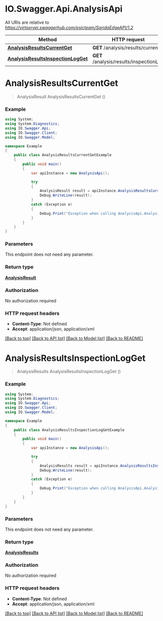 # IO.Swagger.Api.AnalysisApi

All URIs are relative to *https://virtserver.swaggerhub.com/esicteam/SaridaEdgeAPI/1.2*

Method | HTTP request | Description
------------- | ------------- | -------------
[**AnalysisResultsCurrentGet**](AnalysisApi.md#analysisresultscurrentget) | **GET** /analysis/results/current | 
[**AnalysisResultsInspectionLogGet**](AnalysisApi.md#analysisresultsinspectionlogget) | **GET** /analysis/results/inspectionLog | 

<a name="analysisresultscurrentget"></a>
# **AnalysisResultsCurrentGet**
> AnalysisResult AnalysisResultsCurrentGet ()



### Example
```csharp
using System;
using System.Diagnostics;
using IO.Swagger.Api;
using IO.Swagger.Client;
using IO.Swagger.Model;

namespace Example
{
    public class AnalysisResultsCurrentGetExample
    {
        public void main()
        {
            var apiInstance = new AnalysisApi();

            try
            {
                AnalysisResult result = apiInstance.AnalysisResultsCurrentGet();
                Debug.WriteLine(result);
            }
            catch (Exception e)
            {
                Debug.Print("Exception when calling AnalysisApi.AnalysisResultsCurrentGet: " + e.Message );
            }
        }
    }
}
```

### Parameters
This endpoint does not need any parameter.

### Return type

[**AnalysisResult**](AnalysisResult.md)

### Authorization

No authorization required

### HTTP request headers

 - **Content-Type**: Not defined
 - **Accept**: application/json, application/xml

[[Back to top]](#) [[Back to API list]](../README.md#documentation-for-api-endpoints) [[Back to Model list]](../README.md#documentation-for-models) [[Back to README]](../README.md)
<a name="analysisresultsinspectionlogget"></a>
# **AnalysisResultsInspectionLogGet**
> AnalysisResults AnalysisResultsInspectionLogGet ()



### Example
```csharp
using System;
using System.Diagnostics;
using IO.Swagger.Api;
using IO.Swagger.Client;
using IO.Swagger.Model;

namespace Example
{
    public class AnalysisResultsInspectionLogGetExample
    {
        public void main()
        {
            var apiInstance = new AnalysisApi();

            try
            {
                AnalysisResults result = apiInstance.AnalysisResultsInspectionLogGet();
                Debug.WriteLine(result);
            }
            catch (Exception e)
            {
                Debug.Print("Exception when calling AnalysisApi.AnalysisResultsInspectionLogGet: " + e.Message );
            }
        }
    }
}
```

### Parameters
This endpoint does not need any parameter.

### Return type

[**AnalysisResults**](AnalysisResults.md)

### Authorization

No authorization required

### HTTP request headers

 - **Content-Type**: Not defined
 - **Accept**: application/json, application/xml

[[Back to top]](#) [[Back to API list]](../README.md#documentation-for-api-endpoints) [[Back to Model list]](../README.md#documentation-for-models) [[Back to README]](../README.md)
